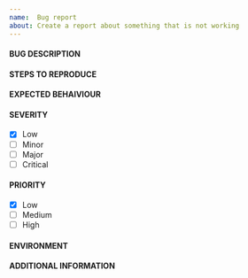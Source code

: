 ```yaml
---
name:  Bug report
about: Create a report about something that is not working
---
```


#### BUG DESCRIPTION
<!--- MANDATORY: Please describe the problem here -->

#### STEPS TO REPRODUCE
<!--- MANDATORY: Please describe steps to reproduce bug -->

#### EXPECTED BEHAIVIOUR
<!--- MANDATORY: Please describe expected behaviour -->

#### SEVERITY
  - [x] Low
  - [ ] Minor
  - [ ] Major
  - [ ] Critical

#### PRIORITY
  - [x] Low
  - [ ] Medium
  - [ ] High

#### ENVIRONMENT
<!--- OPTIONAL: Please define your environment configuration -->
<!--- such as operating system, .Net sdk versions and so on -->

#### ADDITIONAL INFORMATION
<!--- OPTIONAL:  you can additional information such as
<!--- visual proofs, logs here -->